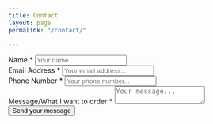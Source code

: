 ```yaml
---
title: Contact
layout: page
permalink: "/contact/"

---
```

<div class="contact-form">
<form method="post" id="contact-form" netlify>

<div class="contact-form__item">
<label class="contact-form__label">Name *</label>
<input type="text" name="name" placeholder="Your name..." class="contact-form__input">
</div>

<div class="contact-form__item">
<label class="contact-form__label">Email Address *</label>
<input type="text" name="email" placeholder="Your email address..." class="contact-form__input">
</div>

<div class="contact-form__item">
<label class="contact-form__label">Phone Number *</label>
<input type="text" name="phone" placeholder="Your phone number..." class="contact-form__input">
</div>

<div class="contact-form__item">
<label class="contact-form__label">Message/What I want to order *</label>
<textarea name="message" placeholder="Your message..." class="contact-form__textarea"></textarea>
</div>
<input type="hidden" name="_next" value="/thanks">
<input type="hidden" name="_subject" value="Contact form submission">
<input type="text" name="_gotcha" style="display: none;" class="contact-form__gotcha" val="">
<div class="contact-form__item">
<input type="submit" value="Send your message" class="button button--large">
</div>
</form>
</div>